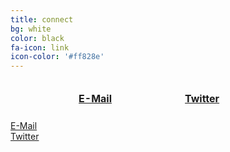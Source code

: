 ```yaml
---
title: connect
bg: white
color: black
fa-icon: link
icon-color: '#ff828e'
---
```


<style>
  table.connect {
    width: 100%;
    border-collapse:separate;
    border-spacing: 100px 5px;
  }
  
  td.connect {
    width: 50%;
    text-align: center;
  }
  
  td.title {
    text-align: center;
    font-weight: bold;
  }
</style>

<table class="connect">
  <tr>
    <td class="connect">
      <a href="https://twitter.com/bestpuckin" target="_blank">
        <span class="fa-stack subtlecircle" style="font-size:100px; background:rgb(29,161,242,0.1)">
          <i class="fa fa-circle fa-stack-2x text-white"></i>
          <i class="fa fa-twitter fa-stack-1x text-blue"></i>
        </span>
      </a>
    </td>
    <td class="connect">
      <a href="https://twitter.com/bestpuckin" target="_blank">
        <span class="fa-stack subtlecircle" style="font-size:100px; background:rgb(29,161,242,0.1)">
          <i class="fa fa-circle fa-stack-2x text-white"></i>
          <i class="fa fa-twitter fa-stack-1x text-blue"></i>
        </span>
      </a>
    </td>
  </tr>
  <tr>
    <td class="title"><a href="mailto:bestpuckin@gmail.com">E-Mail</a></td>
    <td class="title"><a href="https://twitter.com/bestpuckin" target="_blank">Twitter</a></td>
  </tr>
</table>

<div class="container">
  <div class="row">
    <div class="col-lg-6">
      <a href="https://twitter.com/bestpuckin" target="_blank">
        <span class="fa-stack subtlecircle" style="font-size:100px; background:rgb(29,161,242,0.1)">
          <i class="fa fa-circle fa-stack-2x text-white"></i>
          <i class="fa fa-twitter fa-stack-1x text-blue"></i>
        </span>
      </a>
    </div>
    <div class="col-lg-6">
      <a href="https://twitter.com/bestpuckin" target="_blank">
        <span class="fa-stack subtlecircle" style="font-size:100px; background:rgb(29,161,242,0.1)">
          <i class="fa fa-circle fa-stack-2x text-white"></i>
          <i class="fa fa-twitter fa-stack-1x text-blue"></i>
        </span>
      </a>
    </div>
  </div>
  <div class="row">
    <div class="col-lg-6">
      <a href="mailto:bestpuckin@gmail.com">E-Mail</a>
    </div>
    <div class="col-lg-6">
      <a href="https://twitter.com/bestpuckin" target="_blank">Twitter</a>
    </div>
  </div>
</div>
